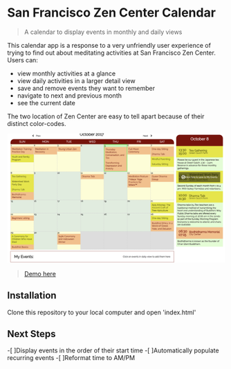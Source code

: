 # San Francisco Zen Center Calendar
> A calendar to display events in monthly and daily views

This calendar app is a response to a very unfriendly user experience of trying to find out about meditating activities at San Francisco Zen Center. Users can:

* view monthly activities at a glance
* view daily activities in a larger detail view
* save and remove events they want to remember
* navigate to next and previous month
* see the current date

The two location of Zen Center are easy to tell apart because of their distinct color-codes.

![](Screenshot_calendar.png)
> [Demo here](http://strange-kiss.surge.sh)

## Installation

Clone this repository to your local computer and open 'index.html'

## Next Steps 

-[ ]Display events in the order of their start time
-[ ]Automatically populate recurring events
-[ ]Reformat time to AM/PM
